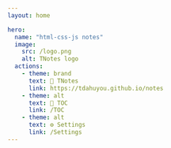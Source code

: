 ```yaml
---
layout: home

hero:
  name: "html-css-js notes"
  image:
    src: /logo.png
    alt: TNotes logo
  actions:
    - theme: brand
      text: 📒 TNotes
      link: https://tdahuyou.github.io/notes
    - theme: alt
      text: 👀 TOC
      link: /TOC
    - theme: alt
      text: ⚙️ Settings
      link: /Settings
---
```


